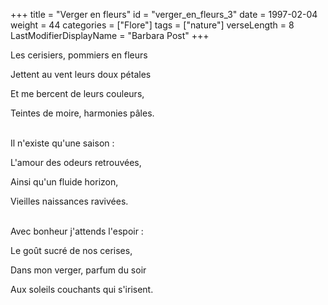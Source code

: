 +++
title = "Verger en fleurs"
id = "verger_en_fleurs_3"
date = 1997-02-04
weight = 44
categories = ["Flore"]
tags = ["nature"]
verseLength = 8
LastModifierDisplayName = "Barbara Post"
+++

Les cerisiers, pommiers en fleurs

Jettent au vent leurs doux pétales

Et me bercent de leurs couleurs,

Teintes de moire, harmonies pâles.

 \
Il n'existe qu'une saison :

L'amour des odeurs retrouvées,

Ainsi qu'un fluide horizon,

Vieilles naissances ravivées.

 \
Avec bonheur j'attends l'espoir :

Le goût sucré de nos cerises,

Dans mon verger, parfum du soir

Aux soleils couchants qui s'irisent.
